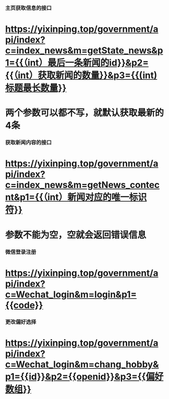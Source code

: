 ### 主页获取信息的接口
# https://yixinping.top/government/api/index?c=index_news&m=getState_news&p1={{（int）最后一条新闻的id}}&p2={{（int）获取新闻的数量}}&p3={{(int)标题最长数量}}
# 两个参数可以都不写，就默认获取最新的4条

### 获取新闻内容的接口
# https://yixinping.top/government/api/index?c=index_news&m=getNews_contecnt&p1={{（int）新闻对应的唯一标识符}}
# 参数不能为空，空就会返回错误信息

### 微信登录注册
# https://yixinping.top/government/api/index?c=Wechat_login&m=login&p1={{code}}

### 更改偏好选择
# https://yixinping.top/government/api/index?c=Wechat_login&m=chang_hobby&p1={{id}}&p2={{openid}}&p3={{偏好数组}}